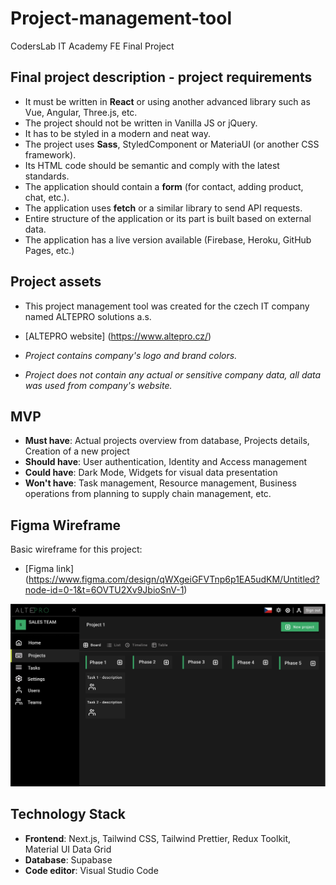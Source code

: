 # Project-management-tool
CodersLab IT Academy FE Final Project

## Final project description - project requirements						
- It must be written in **React** or using another advanced library such as Vue, Angular, Three.js, etc. 
- The project should not be written in Vanilla JS or jQuery.						
- It has to be styled in a modern and neat way.						
- The project uses **Sass**, StyledComponent or MateriaUI (or another CSS framework).						
- Its HTML code should be semantic and comply with the latest standards.						
- The application should contain a **form** (for contact, adding product, chat, etc.).						
- The application uses **fetch** or a similar library to send API requests.						
- Entire structure of the application or its part is built based on external data.						
- The application has a live version available (Firebase, Heroku, GitHub Pages, etc.)

## Project assets
- This project management tool was created for the czech IT company named ALTEPRO solutions a.s.
- [ALTEPRO website] (https://www.altepro.cz/)

- *Project contains company's logo and brand colors.*
- *Project does not contain any actual or sensitive company data, all data was used from company's website.*

## MVP
- **Must have**: Actual projects overview from database, Projects details, Creation of a new project
- **Should have**: User authentication, Identity and Access management
- **Could have**: Dark Mode, Widgets for visual data presentation
- **Won't have**: Task management, Resource management, Business operations from planning to supply chain management, etc.

## Figma Wireframe
Basic wireframe for this project:
- [Figma link] (https://www.figma.com/design/qWXgeiGFVTnp6p1EA5udKM/Untitled?node-id=0-1&t=6OVTU2Xv9JbioSnV-1)

![ALTEPRO Firma Wireframe](/client/public/ALTEPRO%20Figma%20wireframe.png)

## Technology Stack						
- **Frontend**: Next.js, Tailwind CSS, Tailwind Prettier, Redux Toolkit, Material UI Data Grid 
- **Database**: Supabase
- **Code editor**: Visual Studio Code						